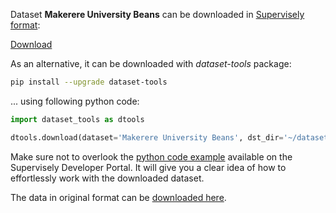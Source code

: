 Dataset **Makerere University Beans** can be downloaded in [Supervisely format](https://developer.supervisely.com/api-references/supervisely-annotation-json-format):

 [Download](https://assets.supervisely.com/supervisely-supervisely-assets-public/teams_storage/t/l/qM/KGsuTnWUq34HAp7hqoVehLOkT9zWW5sJX3kH10IVYDafCfNcOJtSQYo6dMrl5ckFPKFOhyN3mO8ScFPUNY0s5Ykk87ZiqbyeOLqMwfLOCl6Qg9LLkReFDOWREwZP.tar)

As an alternative, it can be downloaded with *dataset-tools* package:
``` bash
pip install --upgrade dataset-tools
```

... using following python code:
``` python
import dataset_tools as dtools

dtools.download(dataset='Makerere University Beans', dst_dir='~/dataset-ninja/')
```
Make sure not to overlook the [python code example](https://developer.supervisely.com/getting-started/python-sdk-tutorials/iterate-over-a-local-project) available on the Supervisely Developer Portal. It will give you a clear idea of how to effortlessly work with the downloaded dataset.

The data in original format can be [downloaded here](https://dataverse.harvard.edu/dataset.xhtml?persistentId=doi:10.7910/DVN/TCKVEW#).